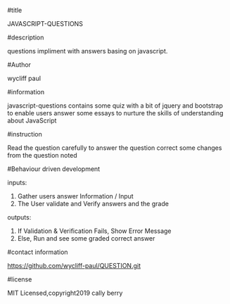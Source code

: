 #title

JAVASCRIPT-QUESTIONS

#description

questions impliment with answers basing on javascript.

#Author

wycliff paul

#information

javascript-questions contains some quiz with a bit of jquery and bootstrap to enable users answer some essays to nurture the skills of understanding about JavaScript

#instruction

Read the question carefully to answer the question
correct some changes from the question noted

#Behaviour driven development

inputs:

1. Gather users answer Information / Input
2. The User validate and Verify answers and the grade


outputs:

1. If Validation & Verification Fails, Show Error Message
2. Else, Run and see some graded correct answer

#contact information

https://github.com/wycliff-paul/QUESTION.git

#license

MIT Licensed,copyright2019 cally berry
